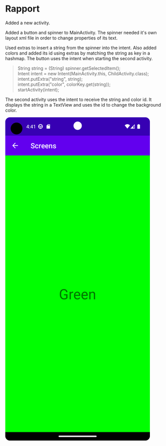 
# Rapport
Added a new activity.

Added a button and spinner to MainActivity. The spinner needed it's own layout xml file in order to 
change properties of its text.

Used extras to insert a string from the spinner into the intent. Also added colors and added its id
using extras by matching the string as key in a hashmap. The button uses the intent when starting 
the second activity.

> String string = (String) spinner.getSelectedItem();  
> Intent intent = new Intent(MainActivity.this, ChildActivity.class);  
> intent.putExtra("string", string);  
> intent.putExtra("color", colorKey.get(string));  
> startActivity(intent);  

The second activity uses the intent to receive the string and color id. It displays the string in a 
TextView and uses the id to change the background color.

![](picture.png)